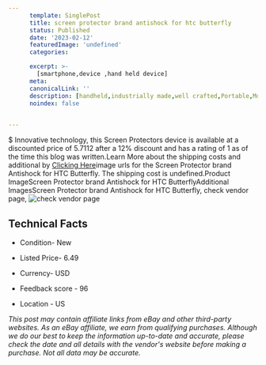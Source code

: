 ```yaml
---
      template: SinglePost
      title: screen protector brand antishock for htc butterfly
      status: Published
      date: '2023-02-12'
      featuredImage: 'undefined'
      categories: 

      excerpt: >-
        [smartphone,device ,hand held device]
      meta:
      canonicalLink: ''
      description: [handheld,industrially made,well crafted,Portable,Mobile,Compact,Convenient,Lightweight,Maneuverable,Man-portable,Miniature,Carriable,Hand-held,Light,Holdable,Transportable,Mobile device,Pocket-sized,On-the-go,Wireless,Cordless,Compact size,Convenient size, smartphone,device ,hand held device]
      noindex: false

        
---
```

$
    Innovative technology, this Screen Protectors device is available at a discounted price of 5.7112 after a 12% discount and has a rating of 1 as of the time this blog was written.Learn More about the shipping costs and additional by [Clicking Here](https://www.ebay.com/itm/284993017282?hash=item425ae855c2%3Am%3AmVtSWnGWsz1LpSZcnxjfLqw&amdata=enc%3AAQAHAAAA4BLXD82GHVq0qVBN3OHG8Db1FPDMJQMCoaDEETOSGGtk4uBf1%2FP9m4DHsCp8fgq1J4qSy%2Fv7FtLfk5BVZUUVa%2BsiaXA7YYa2DLsB%2F%2BVFDfRutR1fxrV5Y6o2AfyghGxl5EDkTo%2FvyftwXbq0KsSnPvtC75zt%2FAAlVM3cIbw7ZHV5A56s6ItXkp0JEaHy%2B3vOKXiGxC9vxLk7BXoleIc%2FIIU6ikFsUTmxu3xTZ4WmmwBHqj%2Fd5BndcVd%2B6gcPPnDpUbeg7B5iAgWMVHGFlJDvPSnOezo6j30c5fDXb4Ag7QGQ&mkevt=1&mkcid=1&mkrid=711-53200-19255-0&campid=%253CePNCampaignId%253E&customid=%253CreferenceId%253E&toolid=10049)image urls for the Screen Protector brand Antishock for HTC Butterfly. The shipping cost is undefined.Product ImageScreen Protector brand Antishock for HTC ButterflyAdditional ImagesScreen Protector brand Antishock for HTC Butterfly, check vendor page, ![check vendor page](https://origin-galleryplus.ebayimg.com/ws/web/284993017282_2_0_1/225x225.jpg,https://origin-galleryplus.ebayimg.com/ws/web/284993017282_3_0_1/225x225.jpg,https://origin-galleryplus.ebayimg.com/ws/web/284993017282_4_0_1/225x225.jpg,https://origin-galleryplus.ebayimg.com/ws/web/284993017282_5_0_1/225x225.jpg,https://origin-galleryplus.ebayimg.com/ws/web/284993017282_6_0_1/225x225.jpg)
    
    

 ## Technical Facts 



     
      

 - Condition- New 


      

 - Listed Price- 6.49 


      

 - Currency- USD 


      

 - Feedback score - 96 


      

 - Location - US 


      
      

 *_This post may contain affiliate links from eBay and other third-party websites. As an eBay affiliate, we earn from qualifying purchases. Although we do our best to keep the information up-to-date and accurate, please check the date and all details with the vendor's website before making a purchase. Not all data may be accurate._*



    
    
    
    
    